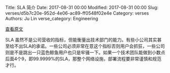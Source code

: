 Title: SLA 简介
Date: 2017-08-31 00:00
Modified: 2017-08-31 00:00
Slug: verses/d5b7c20e-952d-4e06-ac89-ff0548f02e4e
Category: verses
Authors: Ju Lin
verse_category: Engineering

[查看原文](https://signalvnoise.com/posts/3067-lets-get-honest-about-uptime)

SLA 虽然不是公司营收的指标，但能衡量出技术部门的能力。有些小公司其实甚至给不出SLA的承诺。一些公司必须非常在意这个指标否则用户会抓狂，一些公司则是不是跳出一只蓝色鲸鱼用户也只是牢骚一下。如果一个技术团队能做到小数点后面4个9，即99.9999%的SLA，那整个网络设施，部署流程要非常谨慎和规范才行。
